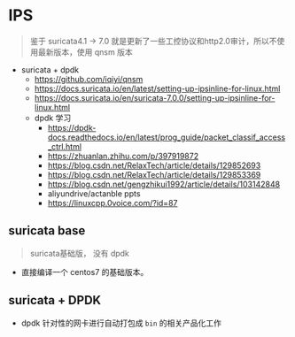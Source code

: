 # IPS 
> 鉴于 suricata4.1 -> 7.0 就是更新了一些工控协议和http2.0审计，所以不使用最新版本，使用 qnsm 版本
- suricata + dpdk 
    - https://github.com/iqiyi/qnsm
    - https://docs.suricata.io/en/latest/setting-up-ipsinline-for-linux.html
    - https://docs.suricata.io/en/suricata-7.0.0/setting-up-ipsinline-for-linux.html
    - dpdk 学习
        - https://dpdk-docs.readthedocs.io/en/latest/prog_guide/packet_classif_access_ctrl.html
        - https://zhuanlan.zhihu.com/p/397919872
        - https://blog.csdn.net/RelaxTech/article/details/129852693
        - https://blog.csdn.net/RelaxTech/article/details/129853369
        - https://blog.csdn.net/gengzhikui1992/article/details/103142848
        - aliyundrive/actanble ppts 
        - https://linuxcpp.0voice.com/?id=87

## suricata base
> suricata基础版， 没有 dpdk
- 直接编译一个 centos7 的基础版本。

## suricata + DPDK
- dpdk 针对性的网卡进行自动打包成 `bin` 的相关产品化工作


